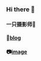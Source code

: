 ### Hi there 👋
#### 一只摄影师🌱
#### 🔗[blog](https://blog.wobisheng.top)
#### 📷[image](https://unsplash.com/@minecraftinventor)
